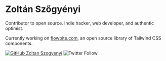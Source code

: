 # Zoltán Szőgyényi

Contributor to open source. Indie hacker, web developer, and authentic optimist.

Currently working on [flowbite.com](https://flowbite.com), an open source library of Tailwind CSS components.

[![GitHub Zoltan Szogyenyi](https://img.shields.io/github/followers/heychazza?label=follow&style=social)](https://github.com/zoltanszogyenyi)
![Twitter Follow](https://img.shields.io/twitter/follow/zoltanszogyenyi?style=social)
